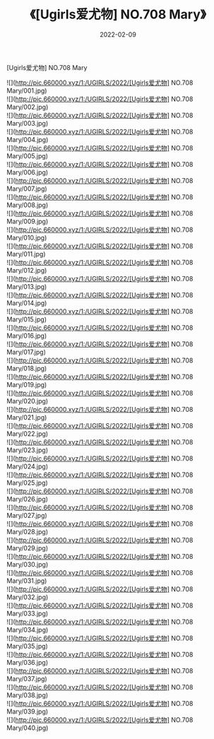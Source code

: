 ﻿---
layout: post
title:  《[Ugirls爱尤物] NO.708 Mary》
date:   2022-02-09
img: http://pic.660000.xyz/1:/UGIRLS/2022/[Ugirls爱尤物] NO.708 Mary/000.jpg
categories: [美女, 清纯, 唯美]
---

[Ugirls爱尤物] NO.708 Mary

 ![](http://pic.660000.xyz/1:/UGIRLS/2022/[Ugirls爱尤物] NO.708 Mary/001.jpg) <br>![](http://pic.660000.xyz/1:/UGIRLS/2022/[Ugirls爱尤物] NO.708 Mary/002.jpg) <br>![](http://pic.660000.xyz/1:/UGIRLS/2022/[Ugirls爱尤物] NO.708 Mary/003.jpg) <br>![](http://pic.660000.xyz/1:/UGIRLS/2022/[Ugirls爱尤物] NO.708 Mary/004.jpg) <br>![](http://pic.660000.xyz/1:/UGIRLS/2022/[Ugirls爱尤物] NO.708 Mary/005.jpg) <br>![](http://pic.660000.xyz/1:/UGIRLS/2022/[Ugirls爱尤物] NO.708 Mary/006.jpg) <br>![](http://pic.660000.xyz/1:/UGIRLS/2022/[Ugirls爱尤物] NO.708 Mary/007.jpg) <br>![](http://pic.660000.xyz/1:/UGIRLS/2022/[Ugirls爱尤物] NO.708 Mary/008.jpg) <br>![](http://pic.660000.xyz/1:/UGIRLS/2022/[Ugirls爱尤物] NO.708 Mary/009.jpg) <br>![](http://pic.660000.xyz/1:/UGIRLS/2022/[Ugirls爱尤物] NO.708 Mary/010.jpg) <br>![](http://pic.660000.xyz/1:/UGIRLS/2022/[Ugirls爱尤物] NO.708 Mary/011.jpg) <br>![](http://pic.660000.xyz/1:/UGIRLS/2022/[Ugirls爱尤物] NO.708 Mary/012.jpg) <br>![](http://pic.660000.xyz/1:/UGIRLS/2022/[Ugirls爱尤物] NO.708 Mary/013.jpg) <br>![](http://pic.660000.xyz/1:/UGIRLS/2022/[Ugirls爱尤物] NO.708 Mary/014.jpg) <br>![](http://pic.660000.xyz/1:/UGIRLS/2022/[Ugirls爱尤物] NO.708 Mary/015.jpg) <br>![](http://pic.660000.xyz/1:/UGIRLS/2022/[Ugirls爱尤物] NO.708 Mary/016.jpg) <br>![](http://pic.660000.xyz/1:/UGIRLS/2022/[Ugirls爱尤物] NO.708 Mary/017.jpg) <br>![](http://pic.660000.xyz/1:/UGIRLS/2022/[Ugirls爱尤物] NO.708 Mary/018.jpg) <br>![](http://pic.660000.xyz/1:/UGIRLS/2022/[Ugirls爱尤物] NO.708 Mary/019.jpg) <br>![](http://pic.660000.xyz/1:/UGIRLS/2022/[Ugirls爱尤物] NO.708 Mary/020.jpg) <br>![](http://pic.660000.xyz/1:/UGIRLS/2022/[Ugirls爱尤物] NO.708 Mary/021.jpg) <br>![](http://pic.660000.xyz/1:/UGIRLS/2022/[Ugirls爱尤物] NO.708 Mary/022.jpg) <br>![](http://pic.660000.xyz/1:/UGIRLS/2022/[Ugirls爱尤物] NO.708 Mary/023.jpg) <br>![](http://pic.660000.xyz/1:/UGIRLS/2022/[Ugirls爱尤物] NO.708 Mary/024.jpg) <br>![](http://pic.660000.xyz/1:/UGIRLS/2022/[Ugirls爱尤物] NO.708 Mary/025.jpg) <br>![](http://pic.660000.xyz/1:/UGIRLS/2022/[Ugirls爱尤物] NO.708 Mary/026.jpg) <br>![](http://pic.660000.xyz/1:/UGIRLS/2022/[Ugirls爱尤物] NO.708 Mary/027.jpg) <br>![](http://pic.660000.xyz/1:/UGIRLS/2022/[Ugirls爱尤物] NO.708 Mary/028.jpg) <br>![](http://pic.660000.xyz/1:/UGIRLS/2022/[Ugirls爱尤物] NO.708 Mary/029.jpg) <br>![](http://pic.660000.xyz/1:/UGIRLS/2022/[Ugirls爱尤物] NO.708 Mary/030.jpg) <br>![](http://pic.660000.xyz/1:/UGIRLS/2022/[Ugirls爱尤物] NO.708 Mary/031.jpg) <br>![](http://pic.660000.xyz/1:/UGIRLS/2022/[Ugirls爱尤物] NO.708 Mary/032.jpg) <br>![](http://pic.660000.xyz/1:/UGIRLS/2022/[Ugirls爱尤物] NO.708 Mary/033.jpg) <br>![](http://pic.660000.xyz/1:/UGIRLS/2022/[Ugirls爱尤物] NO.708 Mary/034.jpg) <br>![](http://pic.660000.xyz/1:/UGIRLS/2022/[Ugirls爱尤物] NO.708 Mary/035.jpg) <br>![](http://pic.660000.xyz/1:/UGIRLS/2022/[Ugirls爱尤物] NO.708 Mary/036.jpg) <br>![](http://pic.660000.xyz/1:/UGIRLS/2022/[Ugirls爱尤物] NO.708 Mary/037.jpg) <br>![](http://pic.660000.xyz/1:/UGIRLS/2022/[Ugirls爱尤物] NO.708 Mary/038.jpg) <br>![](http://pic.660000.xyz/1:/UGIRLS/2022/[Ugirls爱尤物] NO.708 Mary/039.jpg) <br>![](http://pic.660000.xyz/1:/UGIRLS/2022/[Ugirls爱尤物] NO.708 Mary/040.jpg) <br>